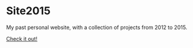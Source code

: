 # Site2015

My past personal website, with a collection of projects from 2012 to 2015.

[Check it out!](https://willy-vvu.github.io/Site2015/)
